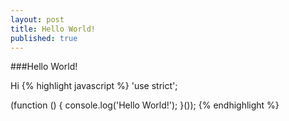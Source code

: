 ```yaml
---
layout: post
title: Hello World!
published: true
---
```


###Hello World!

Hi
{% highlight javascript %}
'use strict';

(function () {
    console.log('Hello World!');
}());
{% endhighlight %}



